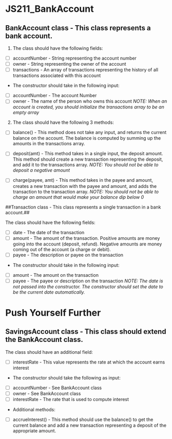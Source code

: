 # JS211_BankAccount

## BankAccount class - This class represents a bank account.

1. The class should have the following fields:

- [ ] accountNumber - String representing the account number
- [ ] owner - String representing the owner of the account
- [ ] transactions - An array of transactions representing the history of all transactions associated with this account

- The constructor should take in the following input:

- [ ] accountNumber - The account Number
- [ ] owner - The name of the person who owns this account
*NOTE: When an account is created, you should initialize the transactions array to be an empty array*

2. The class should have the following 3 methods:

- [ ] balance() - This method does not take any input, and returns the current balance on the account. The balance is computed by summing up the amounts in the transactions array.
- [ ] deposit(amt) - This method takes in a single input, the deposit amount. This method should create a new transaction representing the deposit, and add it to the transactions array.
*NOTE: You should not be able to deposit a negative amount*

- [ ] charge(payee, amt) - This method takes in the payee and amount, creates a new transaction with the payee and amount, and adds the transaction to the transaction array.
*NOTE: You should not be able to charge an amount that would make your balance dip below 0*

##Transaction class - This class represents a single transaction in a bank account.##

The class should have the following fields:

- [ ] date - The date of the transaction
- [ ] amount - The amount of the transaction. Positive amounts are money going into the account (deposit, refund). Negative amounts are money coming out of the account (a charge or debit).
- [ ] payee - The description or payee on the transaction

- The constructor should take in the following input:

- [ ] amount - The amount on the transaction
- [ ] payee - The payee or description on the transaction
*NOTE: The date is not passed into the constructor. The constructor should set the date to be the current date automatically.*

# Push Yourself Further

## SavingsAccount class - This class should extend the BankAccount class.

The class should have an additional field:

- [ ] interestRate - This value represents the rate at which the account earns interest

- The constructor should take the following as input:

- [ ] accountNumber - See BankAccount class
- [ ] owner - See BankAccount class
- [ ] interestRate - The rate that is used to compute interest

- Additional methods:

- [ ] accrueInterest() - This method should use the balance() to get the current balance and add a new transaction representing a deposit of the appropriate amount.
